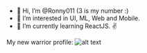 - 👋 Hi, I’m @Ronny011 (3 is my number :)
- 👀 I’m interested in UI, ML, Web and Mobile.
- 🌱 I’m currently learning ReactJS.
✌

My new warrior profile:
![alt text](https://www.codewars.com/users/Ronny011/badges/large "Logo Title Text 1")
